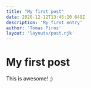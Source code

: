```yaml
---
title: "My first post"
data: 2020-12-12T13:45:20.649Z
description: 'My first entry'
author: 'Tomas Piros'
layout: 'layouts/post.njk'
---
```

# My first post 
This is awesome! ;)
